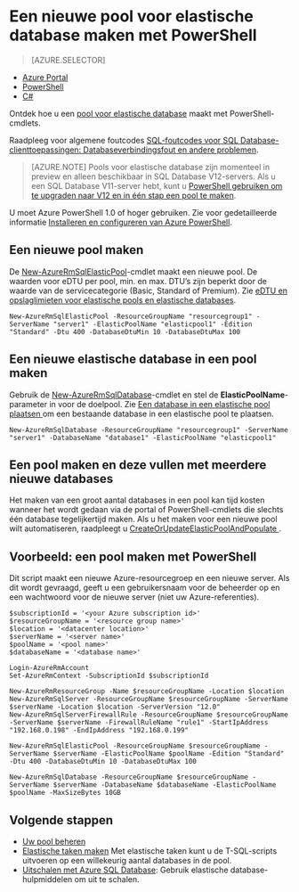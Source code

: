 <properties
    pageTitle="Een nieuwe pool voor elastische database maken met PowerShell | Microsoft Azure"
    description="Ontdek hoe u PowerShell gebruikt om Azure SQL Database-resources uit te schalen door een schaalbare pool voor elastische database te maken voor het beheer van meerdere databases."
    services="sql-database"
    documentationCenter=""
    authors="srinia"
    manager="jhubbard"
    editor=""/>

<tags
    ms.service="sql-database"
    ms.devlang="NA"
    ms.topic="get-started-article"
    ms.tgt_pltfrm="powershell"
    ms.workload="data-management"
    ms.date="05/27/2016"
    ms.author="srinia"/>

# Een nieuwe pool voor elastische database maken met PowerShell

> [AZURE.SELECTOR]
- [Azure Portal](sql-database-elastic-pool-create-portal.md)
- [PowerShell](sql-database-elastic-pool-create-powershell.md)
- [C#](sql-database-elastic-pool-create-csharp.md)


Ontdek hoe u een [pool voor elastische database](sql-database-elastic-pool.md) maakt met PowerShell-cmdlets. 

Raadpleeg voor algemene foutcodes [SQL-foutcodes voor SQL Database-clienttoepassingen: Databaseverbindingsfout en andere problemen](sql-database-develop-error-messages.md).

> [AZURE.NOTE] Pools voor elastische database zijn momenteel in preview en alleen beschikbaar in SQL Database V12-servers. Als u een SQL Database V11-server hebt, kunt u [PowerShell gebruiken om te upgraden naar V12 en in één stap een pool te maken](sql-database-upgrade-server-portal.md).


U moet Azure PowerShell 1.0 of hoger gebruiken. Zie voor gedetailleerde informatie [Installeren en configureren van Azure PowerShell](../powershell-install-configure.md).

## Een nieuwe pool maken

De [New-AzureRmSqlElasticPool](https://msdn.microsoft.com/library/azure/mt619378.aspx)-cmdlet maakt een nieuwe pool. De waarden voor eDTU per pool, min. en max. DTU’s zijn beperkt door de waarde van de servicecategorie (Basic, Standard of Premium). Zie [eDTU en opslaglimieten voor elastische pools en elastische databases](sql-database-elastic-pool.md#eDTU-and-storage-limits-for-elastic-pools-and-elastic-databases).

    New-AzureRmSqlElasticPool -ResourceGroupName "resourcegroup1" -ServerName "server1" -ElasticPoolName "elasticpool1" -Edition "Standard" -Dtu 400 -DatabaseDtuMin 10 -DatabaseDtuMax 100


## Een nieuwe elastische database in een pool maken

Gebruik de [New-AzureRmSqlDatabase](https://msdn.microsoft.com/library/azure/mt619339.aspx)-cmdlet en stel de **ElasticPoolName**-parameter in voor de doelpool. Zie [Een database in een elastische pool plaatsen ](sql-database-elastic-pool-manage-powershell.md#Move-a-database-into-an-elastic-pool) om een bestaande database in een elastische pool te plaatsen.

    New-AzureRmSqlDatabase -ResourceGroupName "resourcegroup1" -ServerName "server1" -DatabaseName "database1" -ElasticPoolName "elasticpool1"

## Een pool maken en deze vullen met meerdere nieuwe databases 

Het maken van een groot aantal databases in een pool kan tijd kosten wanneer het wordt gedaan via de portal of PowerShell-cmdlets die slechts één database tegelijkertijd maken. Als u het maken voor een nieuwe pool wilt automatiseren, raadpleegt u [CreateOrUpdateElasticPoolAndPopulate ](https://gist.github.com/billgib/d80c7687b17355d3c2ec8042323819ae).   

## Voorbeeld: een pool maken met PowerShell
 

Dit script maakt een nieuwe Azure-resourcegroep en een nieuwe server. Als dit wordt gevraagd, geeft u een gebruikersnaam voor de beheerder op en een wachtwoord voor de nieuwe server (niet uw Azure-referenties).

    $subscriptionId = '<your Azure subscription id>'
    $resourceGroupName = '<resource group name>'
    $location = '<datacenter location>'
    $serverName = '<server name>'
    $poolName = '<pool name>'
    $databaseName = '<database name>'

    Login-AzureRmAccount
    Set-AzureRmContext -SubscriptionId $subscriptionId

    New-AzureRmResourceGroup -Name $resourceGroupName -Location $location
    New-AzureRmSqlServer -ResourceGroupName $resourceGroupName -ServerName $serverName -Location $location -ServerVersion "12.0"
    New-AzureRmSqlServerFirewallRule -ResourceGroupName $resourceGroupName -ServerName $serverName -FirewallRuleName "rule1" -StartIpAddress "192.168.0.198" -EndIpAddress "192.168.0.199"

    New-AzureRmSqlElasticPool -ResourceGroupName $resourceGroupName -ServerName $serverName -ElasticPoolName $poolName -Edition "Standard" -Dtu 400 -DatabaseDtuMin 10 -DatabaseDtuMax 100

    New-AzureRmSqlDatabase -ResourceGroupName $resourceGroupName -ServerName $serverName -DatabaseName $databaseName -ElasticPoolName $poolName -MaxSizeBytes 10GB



## Volgende stappen

- [Uw pool beheren](sql-database-elastic-pool-manage-powershell.md)
- [Elastische taken maken](sql-database-elastic-jobs-overview.md) Met elastische taken kunt u de T-SQL-scripts uitvoeren op een willekeurig aantal databases in de pool.
- [Uitschalen met Azure SQL Database](sql-database-elastic-scale-introduction.md): Gebruik elastische database-hulpmiddelen om uit te schalen.




<!--HONumber=Jun16_HO2-->


